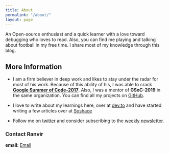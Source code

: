 ```yaml
---
title: About
permalink: "/about/"
layout: page
---
```


An Open-source enthusiast and a quick learner with a love toward debugging who loves to read. Also, you can find me playing and talking about football in my free time. I share most of my knowledge through this blog.  

## More Information

* I am a firm believer in deep work and likes to stay under the radar for most of his work. Because of this ability of his, I was able to crack [**Google Summer of Code-2017**](https://ranvir.xyz/blog/gsoc_2017/). Also, I was a mentor of **GSoC-2019** in the same organization. You can find all my projects on [GitHub](https://github.com/singh1114).

* I love to write about my learnings here, over at [dev.to](https://dev.to/singh1114) and have started writing a few articles over at [Soshace](https://blog.soshace.com/author/ranvir/)

* Follow me on [twitter](https://twitter.com/ranvirsingh1114) and consider subscribing to the [weekly newsletter](https://ranvir.xyz/blog/subscribe).

### Contact Ranvir

**email:** [Email](mailto:ranvir.singh1114@gmail.com)
